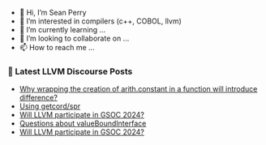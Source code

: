 - 👋 Hi, I’m Sean Perry
- 👀 I’m interested in compilers (c++, COBOL, llvm)
- 🌱 I’m currently learning ...
- 💞️ I’m looking to collaborate on ...
- 📫 How to reach me ...

<!---
s66perry/s66perry is a ✨ special ✨ repository because its `README.md` (this file) appears on your GitHub profile.
You can click the Preview link to take a look at your changes.
--->
### 📕 Latest LLVM Discourse Posts

<!-- DISCOURSE-LLVM:START -->
- [Why wrapping the creation of arith.constant in a function will introduce difference?](https://discourse.llvm.org/t/why-wrapping-the-creation-of-arith-constant-in-a-function-will-introduce-difference/76143#post_1)
- [Using getcord/spr](https://discourse.llvm.org/t/using-getcord-spr/76097#post_4)
- [Will LLVM participate in GSOC 2024?](https://discourse.llvm.org/t/will-llvm-participate-in-gsoc-2024/76133#post_3)
- [Questions about valueBoundInterface](https://discourse.llvm.org/t/questions-about-valueboundinterface/76113#post_9)
- [Will LLVM participate in GSOC 2024?](https://discourse.llvm.org/t/will-llvm-participate-in-gsoc-2024/76133#post_2)
<!-- DISCOURSE-LLVM:END -->
